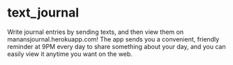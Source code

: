 # text_journal
Write journal entries by sending texts, and then view them on manansjournal.herokuapp.com! The app sends you a convenient, friendly reminder at 9PM every day to share something about your day, and you can easily view it anytime you want on the web. 
